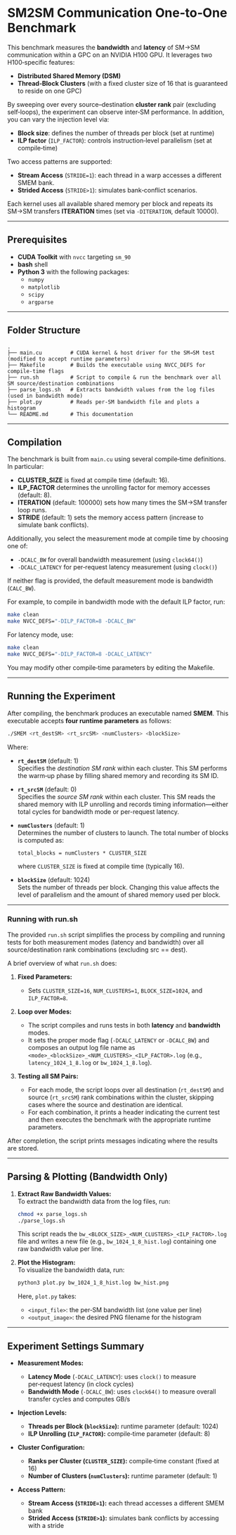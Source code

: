 # SM2SM Communication One‑to‑One Benchmark

This benchmark measures the **bandwidth** and **latency** of SM→SM communication within a GPC on an NVIDIA H100 GPU. It leverages two H100‑specific features:

- **Distributed Shared Memory (DSM)**
- **Thread‑Block Clusters** (with a fixed cluster size of 16 that is guaranteed to reside on one GPC)

By sweeping over every source–destination **cluster rank** pair (excluding self‑loops), the experiment can observe inter‑SM performance. In addition, you can vary the injection level via:

- **Block size**: defines the number of threads per block (set at runtime)
- **ILP factor** (`ILP_FACTOR`): controls instruction‑level parallelism (set at compile‑time)

Two access patterns are supported:

- **Stream Access** (`STRIDE=1`): each thread in a warp accesses a different SMEM bank.
- **Strided Access** (`STRIDE>1`): simulates bank‑conflict scenarios.

Each kernel uses all available shared memory per block and repeats its SM→SM transfers **ITERATION** times (set via `-DITERATION`, default 10000).

---

## Prerequisites

- **CUDA Toolkit** with `nvcc` targeting `sm_90`
- **bash** shell
- **Python 3** with the following packages:
  - `numpy`
  - `matplotlib`
  - `scipy`
  - `argparse`

---

## Folder Structure

```
.
├── main.cu         # CUDA kernel & host driver for the SM→SM test (modified to accept runtime parameters)
├── Makefile        # Builds the executable using NVCC_DEFS for compile‑time flags
├── run.sh          # Script to compile & run the benchmark over all SM source/destination combinations
├── parse_logs.sh   # Extracts bandwidth values from the log files (used in bandwidth mode)
├── plot.py         # Reads per‑SM bandwidth file and plots a histogram
└── README.md       # This documentation
```

---

## Compilation

The benchmark is built from `main.cu` using several compile‑time definitions. In particular:

- **CLUSTER_SIZE** is fixed at compile time (default: 16).
- **ILP_FACTOR** determines the unrolling factor for memory accesses (default: 8).
- **ITERATION** (default: 100000) sets how many times the SM→SM transfer loop runs.
- **STRIDE** (default: 1) sets the memory access pattern (increase to simulate bank conflicts).

Additionally, you select the measurement mode at compile time by choosing one of:
- `-DCALC_BW` for overall bandwidth measurement (using `clock64()`)
- `-DCALC_LATENCY` for per‑request latency measurement (using `clock()`)

If neither flag is provided, the default measurement mode is bandwidth (`CALC_BW`).

For example, to compile in bandwidth mode with the default ILP factor, run:
```bash
make clean
make NVCC_DEFS="-DILP_FACTOR=8 -DCALC_BW"
```

For latency mode, use:
```bash
make clean
make NVCC_DEFS="-DILP_FACTOR=8 -DCALC_LATENCY"
```

You may modify other compile‑time parameters by editing the Makefile.

---

## Running the Experiment

After compiling, the benchmark produces an executable named **SMEM**. This executable accepts **four runtime parameters** as follows:

```bash
./SMEM <rt_destSM> <rt_srcSM> <numClusters> <blockSize>
```

Where:

- **`rt_destSM`** (default: 1)  
  Specifies the *destination SM rank* within each cluster. This SM performs the warm‑up phase by filling shared memory and recording its SM ID.

- **`rt_srcSM`** (default: 0)  
  Specifies the *source SM rank* within each cluster. This SM reads the shared memory with ILP unrolling and records timing information—either total cycles for bandwidth mode or per-request latency.

- **`numClusters`** (default: 1)  
  Determines the number of clusters to launch. The total number of blocks is computed as:  
  ```
  total_blocks = numClusters * CLUSTER_SIZE
  ```  
  where `CLUSTER_SIZE` is fixed at compile time (typically 16).

- **`blockSize`** (default: 1024)  
  Sets the number of threads per block. Changing this value affects the level of parallelism and the amount of shared memory used per block.

---

### Running with run.sh

The provided `run.sh` script simplifies the process by compiling and running tests for both measurement modes (latency and bandwidth) over all source/destination rank combinations (excluding src == dest).

A brief overview of what `run.sh` does:

1. **Fixed Parameters:**  
   - Sets `CLUSTER_SIZE=16`, `NUM_CLUSTERS=1`, `BLOCK_SIZE=1024`, and `ILP_FACTOR=8`.

2. **Loop over Modes:**  
   - The script compiles and runs tests in both **latency** and **bandwidth** modes.
   - It sets the proper mode flag (`-DCALC_LATENCY` or `-DCALC_BW`) and composes an output log file name as `<mode>_<blockSize>_<NUM_CLUSTERS>_<ILP_FACTOR>.log` (e.g., `latency_1024_1_8.log` or `bw_1024_1_8.log`).

3. **Testing all SM Pairs:**  
   - For each mode, the script loops over all destination (`rt_destSM`) and source (`rt_srcSM`) rank combinations within the cluster, skipping cases where the source and destination are identical.
   - For each combination, it prints a header indicating the current test and then executes the benchmark with the appropriate runtime parameters.

After completion, the script prints messages indicating where the results are stored.

---

## Parsing & Plotting (Bandwidth Only)

1. **Extract Raw Bandwidth Values:**  
   To extract the bandwidth data from the log files, run:
   ```bash
   chmod +x parse_logs.sh
   ./parse_logs.sh
   ```
   This script reads the `bw_<BLOCK_SIZE>_<NUM_CLUSTERS>_<ILP_FACTOR>.log` file and writes a new file (e.g., `bw_1024_1_8_hist.log`) containing one raw bandwidth value per line.

2. **Plot the Histogram:**  
   To visualize the bandwidth data, run:
   ```bash
   python3 plot.py bw_1024_1_8_hist.log bw_hist.png
   ```
   Here, `plot.py` takes:
   - `<input_file>`: the per‑SM bandwidth list (one value per line)
   - `<output_image>`: the desired PNG filename for the histogram

---

## Experiment Settings Summary

- **Measurement Modes:**  
  - **Latency Mode** (`-DCALC_LATENCY`): uses `clock()` to measure per‑request latency (in clock cycles)
  - **Bandwidth Mode** (`-DCALC_BW`): uses `clock64()` to measure overall transfer cycles and computes GB/s

- **Injection Levels:**  
  - **Threads per Block (`blockSize`):** runtime parameter (default: 1024)
  - **ILP Unrolling (`ILP_FACTOR`):** compile‑time parameter (default: 8)

- **Cluster Configuration:**  
  - **Ranks per Cluster (`CLUSTER_SIZE`):** compile‑time constant (fixed at 16)
  - **Number of Clusters (`numClusters`):** runtime parameter (default: 1)

- **Access Pattern:**  
  - **Stream Access (`STRIDE=1`):** each thread accesses a different SMEM bank  
  - **Strided Access (`STRIDE>1`):** simulates bank conflicts by accessing with a stride
